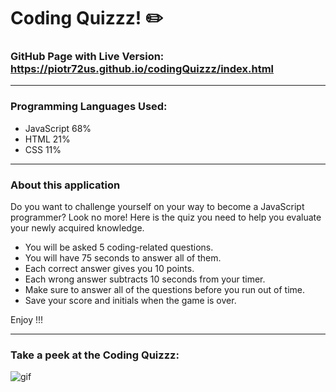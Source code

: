 # Coding Quizzz! :pencil2:

### GitHub Page with Live Version: https://piotr72us.github.io/codingQuizzz/index.html



---
### Programming Languages Used:

+ JavaScript 68%
+ HTML 21%
+ CSS 11%


---
### About this application


Do you want to challenge yourself on your way to become a JavaScript programmer?
Look no more!
Here is the quiz you need to help you evaluate your newly acquired knowledge.

+ You will be asked 5 coding-related questions.
+ You will have 75 seconds to answer all of them.
+ Each correct answer gives you 10 points.
+ Each wrong answer subtracts 10 seconds from your timer.
+ Make sure to answer all of the questions before you run out of time.
+ Save your score and initials when the game is over.

Enjoy !!!


---
### Take a peek at the Coding Quizzz:
![gif](https://media.giphy.com/media/VdnmSyhKa4Kjn6TCAj/giphy.gif)


